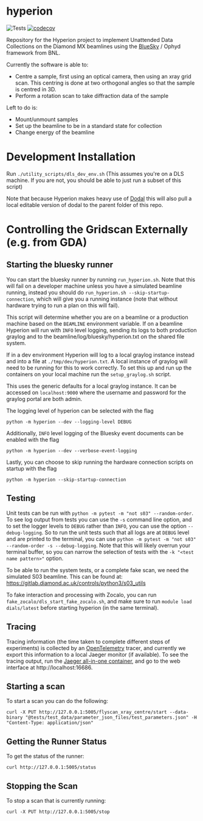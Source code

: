 # hyperion
![Tests](https://github.com/DiamondLightSource/hyperion/actions/workflows/code.yml/badge.svg) [![codecov](https://codecov.io/gh/DiamondLightSource/hyperion/branch/main/graph/badge.svg?token=00Ww81MHe8)](https://codecov.io/gh/DiamondLightSource/hyperion)

Repository for the Hyperion project to implement Unattended Data Collections on the Diamond MX beamlines using the [BlueSky](https://nsls-ii.github.io/bluesky/) / Ophyd framework from BNL. 

Currently the software is able to:
* Centre a sample, first using an optical camera, then using an xray grid scan. This centring is done at two orthogonal angles so that the sample is centred in 3D.
* Perform a rotation scan to take diffraction data of the sample

Left to do is:
* Mount/unmount samples
* Set up the beamline to be in a standard state for collection
* Change energy of the beamline

Development Installation
=================

Run `./utility_scripts/dls_dev_env.sh` (This assumes you're on a DLS machine. If you are not, you should be able to just run a subset of this script)

Note that because Hyperion makes heavy use of [Dodal](https://github.com/DiamondLightSource/dodal) this will also pull a local editable version of dodal to the parent folder of this repo.

Controlling the Gridscan Externally (e.g. from GDA)
=====================

Starting the bluesky runner
-------------------------
You can start the bluesky runner by running `run_hyperion.sh`. Note that this will fail on a developer machine unless you have a simulated beamline running, instead you should do `run_hyperion.sh --skip-startup-connection`, which will give you a running instance (note that without hardware trying to run a plan on this will fail).

This script will determine whether you are on a beamline or a production machine based on the `BEAMLINE` environment variable.  If on a beamline Hyperion will run with `INFO` level logging, sending its logs to both production graylog and to the beamline/log/bluesky/hyperion.txt on the shared file system.

If in a dev environment Hyperion will log to a local graylog instance instead and into a file at `./tmp/dev/hyperion.txt`. A local instance of graylog will need to be running for this to work correctly. To set this up and run up the containers on your local machine run the `setup_graylog.sh` script.

This uses the generic defaults for a local graylog instance. It can be accessed on `localhost:9000` where the username and password for the graylog portal are both admin.

The logging level of hyperion can be selected with the flag
```
python -m hyperion --dev --logging-level DEBUG
```

Additionally, `INFO` level logging of the Bluesky event documents can be enabled with the flag
```
python -m hyperion --dev --verbose-event-logging
```

Lastly, you can choose to skip running the hardware connection scripts on startup with the flag
```
python -m hyperion --skip-startup-connection
```

Testing
--------------
Unit tests can be run with `python -m pytest -m "not s03" --random-order`. To see log output from tests you can use the `-s` command line option, and to set the logger levels to `DEBUG` rather than `INFO`, you can use the option `--debug-logging`. So to run the unit tests such that all logs are at `DEBUG` level and are printed to the terminal, you can use `python -m pytest -m "not s03" --random-order -s --debug-logging`. Note that this will likely overrun your terminal buffer, so you can narrow the selection of tests with the `-k "<test name pattern>"` option.

To be able to run the system tests, or a complete fake scan, we need the simulated S03 beamline. This can be found at: https://gitlab.diamond.ac.uk/controls/python3/s03_utils

To fake interaction and processing with Zocalo, you can run `fake_zocalo/dls_start_fake_zocalo.sh`, and make sure to run `module load dials/latest` before starting hyperion (in the same terminal).

Tracing
--------------

Tracing information (the time taken to complete different steps of experiments) is collected by an [OpenTelemetry](https://opentelemetry.io/) tracer, and currently we export this information to a local Jaeger monitor (if available). To see the tracing output, run the [Jaeger all-in-one container](https://www.jaegertracing.io/docs/1.6/getting-started/), and go to the web interface at http://localhost:16686. 


Starting a scan
--------------

To start a scan you can do the following:
```
curl -X PUT http://127.0.0.1:5005/flyscan_xray_centre/start --data-binary "@tests/test_data/parameter_json_files/test_parameters.json" -H "Content-Type: application/json"
```

Getting the Runner Status
------------------------

To get the status of the runner:
```
curl http://127.0.0.1:5005/status
```

Stopping the Scan
-----------------

To stop a scan that is currently running:
```
curl -X PUT http://127.0.0.1:5005/stop

```

